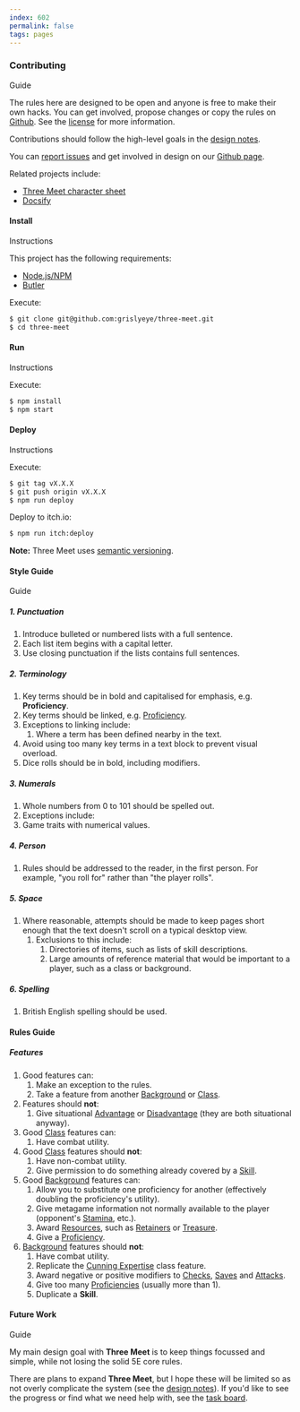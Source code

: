 ```yaml
---
index: 602
permalink: false
tags: pages
---
```

### Contributing

Guide

The rules here are designed to be open and anyone is free to make their own hacks. You can get involved, propose changes or copy the rules on [Github](https://github.com/grislyeye/three-meet). See the [license](./license.md) for more information.

Contributions should follow the high-level goals in the [design notes](./design-notes.md).

You can [report issues](https://github.com/grislyeye/three-meet/issues/new) and get involved in design on our [Github page](https://github.com/grislyeye/three-meet).

Related projects include:

- [Three Meet character sheet](https://github.com/grislyeye/three-meet-char-sheet)
- [Docsify](https://docsify.js.org)

#### Install

Instructions

This project has the following requirements:

- [Node.js/NPM](https://docs.npmjs.com/downloading-and-installing-node-js-and-npm)
- [Butler](https://itch.io/docs/butler/installing.html)

Execute:

```sh
$ git clone git@github.com:grislyeye/three-meet.git
$ cd three-meet
```

#### Run

Instructions

Execute:

```sh
$ npm install
$ npm start
```

#### Deploy

Instructions

Execute:

```sh
$ git tag vX.X.X
$ git push origin vX.X.X
$ npm run deploy
```

Deploy to itch.io:

```sh
$ npm run itch:deploy
```

**Note:** Three Meet uses [semantic versioning](https://semver.org/).

#### Style Guide

Guide

##### 1. Punctuation

1. Introduce bulleted or numbered lists with a full sentence.
2. Each list item begins with a capital letter.
3. Use closing punctuation if the lists contains full sentences.

##### 2. Terminology

  1. Key terms should be in bold and capitalised for emphasis, e.g. **Proficiency**.
  2. Key terms should be linked, e.g. [Proficiency](./pages/rules/proficiency.md).
  3. Exceptions to linking include:
     1. Where a term has been defined nearby in the text.
  4. Avoid using too many key terms in a text block to prevent visual overload.
  5. Dice rolls should be in bold, including modifiers.

##### 3. Numerals

  1. Whole numbers from 0 to 101 should be spelled out.
  2. Exceptions include:
  3. Game traits with numerical values.

##### 4. Person

  1. Rules should be addressed to the reader, in the first person. For example, "you roll for" rather than "the player rolls".

##### 5. Space

  1. Where reasonable, attempts should be made to keep pages short enough that the text doesn't scroll on a typical desktop view.
     1. Exclusions to this include:
        1. Directories of items, such as lists of skill descriptions.
        2. Large amounts of reference material that would be important to a player, such as a class or background.

##### 6. Spelling

  1. British English spelling should be used.

#### Rules Guide

##### Features

  1. Good features can:
     1. Make an exception to the rules.
     2. Take a feature from another [Background](./pages/backgrounds/index.md) or [Class](./pages/classes/index.md).
  2. Features should **not**:
     1. Give situational [Advantage](./pages/rules/advantage.md) or [Disadvantage](./pages/rules/advantage.md) (they are both situational anyway).
  3. Good [Class](./pages/backgrounds/index.md) features can:
     1. Have combat utility.
  4. Good [Class](./pages/backgrounds/index.md) features should **not**:
     1. Have non-combat utility.
     2. Give permission to do something already covered by a [Skill](./pages/characters/skills.md).
  5. Good [Background](./pages/backgrounds/index.md) features can:
     1. Allow you to substitute one proficiency for another (effectively doubling the proficiency's utility).
     2. Give metagame information not normally available to the player (opponent's [Stamina](../../rules/combat/stamina.md), etc.).
     3. Award [Resources](./pages/rules/usage.md), such as [Retainers](./pages/equipment/retainers.md) or [Treasure](./pages/equipment/wealth.md).
     4. Give a [Proficiency](./pages/rules/proficiency.md).
  6. [Background](./pages/backgrounds/index.md) features should **not**:
     1. Have combat utility.
     2. Replicate the [Cunning Expertise](./pages/classes/cunning.md#expertise) class feature.
     3. Award negative or positive modifiers to [Checks](./pages/rules/rolling/checks.md), [Saves](./pages/rules/rolling/checks.md) and [Attacks](./pages/combat/attacks.md).
     4. Give too many [Proficiencies](./pages/rules/proficiency.md) (usually more than 1).
     5. Duplicate a **Skill**.

#### Future Work

Guide

My main design goal with **Three Meet** is to keep things focussed and simple, while not losing the solid 5E core rules.

There are plans to expand **Three Meet**, but I hope these will be limited so as not overly complicate the system (see the [design notes](./design-notes.md)). If you'd like to see the progress or find what we need help with, see the [task board](https://github.com/orgs/grislyeye/projects/1).
